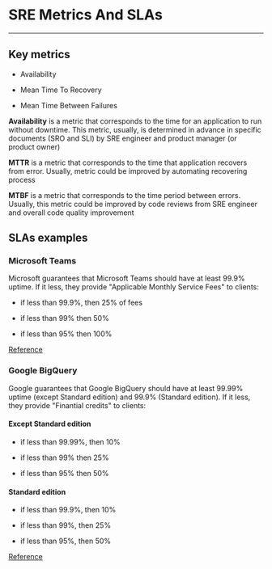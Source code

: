 # SRE Metrics And SLAs

---

## Key metrics

- Availability

- Mean Time To Recovery

- Mean Time Between Failures

**Availability** is a metric that corresponds
to the time for an application to run without downtime.
This metric, usually, is determined in advance
in specific documents (SRO and SLI)
by SRE engineer and product manager (or product owner)

**MTTR** is a metric that corresponds
to the time that application recovers from error.
Usually, metric could be improved
by automating recovering process

**MTBF** is a metric that corresponds
to the time period between errors.
Usually, this metric could be improved
by code reviews from SRE engineer and
overall code quality improvement

## SLAs examples

### Microsoft Teams

Microsoft guarantees that Microsoft Teams
should have at least 99.9% uptime.
If it less, they provide "Applicable Monthly Service Fees"
to clients:

- if less than 99.9%, then 25% of fees

- if less than 99% then 50%

- if less than 95% then 100%

[Reference](https://www.microsoft.com/licensing/docs/view/Service-Level-Agreements-SLA-for-Online-Services)

### Google BigQuery

Google guarantees that Google BigQuery
should have at least 99.99% uptime
(except Standard edition)
and 99.9% (Standard edition).
If it less, they provide "Finantial credits"
to clients:

#### Except Standard edition

- if less than 99.99%, then 10%

- if less than 99% then 25%

- if less than 95% then 50%

#### Standard edition

- if less than 99.9%, then 10%

- if less than 99%, then 25%

- if less than 95%, then 50%

[Reference](https://cloud.google.com/bigquery/sla)